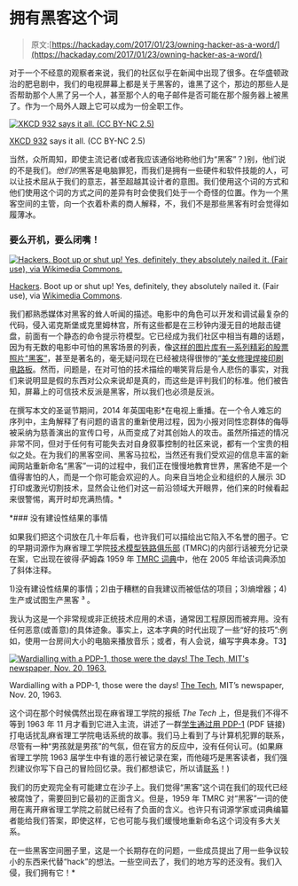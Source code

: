 # 拥有黑客这个词

> 原文:[https://hackaday.com/2017/01/23/owning-hacker-as-a-word/](https://hackaday.com/2017/01/23/owning-hacker-as-a-word/)

对于一个不经意的观察者来说，我们的社区似乎在新闻中出现了很多。在华盛顿政治的肥皂剧中，我们的电视屏幕上都是关于黑客的，谁黑了这个，那边的那些人是否帮助那个人黑了另一个人，甚至那个人的电子邮件是否可能在那个服务器上被黑了。作为一个局外人跟上它可以成为一份全职工作。

[![XKCD 932 says it all. (CC BY-NC 2.5)](../Images/37e2cf9701c828b2fbf765e95cc9f8e0.png)](https://hackaday.com/wp-content/uploads/2017/01/cia.png)

[XKCD 932](https://xkcd.com/932/) says it all. (CC BY-NC 2.5)

当然，众所周知，即使主流记者(或者我应该通俗地称他们为“黑客”？)别，他们说的不是我们。*他们的*黑客是电脑罪犯，而我们是拥有一些硬件和软件技能的人，可以让技术屈从于我们的意志，甚至超越其设计者的意图。我们使用这个词的方式和他们使用这个词的方式之间的差异有时会使我们处于一个奇怪的位置。作为一个黑客空间的主管，向一个衣着朴素的商人解释，不，我们不是那些黑客有时会觉得如履薄冰。

### 要么开机，要么闭嘴！

[![Hackers. Boot up or shut up! Yes, definitely, they absolutely nailed it. (Fair use), via Wikimedia Commons.](../Images/99ae6b24df33aa4a71939ddf8d6f6b1c.png)](https://hackaday.com/wp-content/uploads/2017/01/hackersposter.jpg)

[Hackers](https://en.wikipedia.org/wiki/Hackers_(film)). Boot up or shut up! Yes, definitely, they absolutely nailed it. (Fair use), via [Wikimedia Commons](https://en.wikipedia.org/wiki/File:Hackersposter.jpg).

我们都熟悉媒体对黑客的耸人听闻的描述。电影中的角色可以开发和调试最复杂的代码，侵入诺克斯堡或克里姆林宫，所有这些都是在三秒钟内漫无目的地敲击键盘，前面有一个静态的命令提示符模型。它已经成为我们社区中相当有趣的话题，因为有无数的电影中可怕的黑客场景的列表，像[这样的图片库有一系列精彩的股票照片“黑客”](https://www.teachprivacy.com/the-funniest-hacker-stock-photos-3-0/)，甚至是著名的，毫无疑问现在已经被烧得很惨的“[美女修理焊接印刷电路板](http://makezine.com/2016/03/08/beautiful-woman-soldering-stock-photo-wrong/)。然而，问题是，在对可怕的技术描绘的嘲笑背后是令人悲伤的事实，对我们来说明显是假的东西对公众来说却是真的，而这些是评判我们的标准。他们被告知，屏幕上的可信技术反派是黑客，所以我们也必须是反派。

在撰写本文的圣诞节期间，2014 年英国电影[](https://en.wikipedia.org/wiki/Pride_(2014_film))*在电视上重播。在一个令人难忘的序列中，主角解释了有问题的语言的重新使用过程，因为小报对同性恋群体的侮辱被采纳为慈善演出的宣传口号，从而变成了对其创始人的攻击。虽然所描述的情况非常不同，但对于任何有可能失去对自身叙事控制的社区来说，都有一个宝贵的相似之处。在为我们的黑客空间、黑客马拉松，当然还有我们受欢迎的信息丰富的新闻网站重新命名“黑客”一词的过程中，我们正在慢慢地教育世界，黑客绝不是一个值得害怕的人，而是一个你可能会欢迎的人。向来自当地企业和组织的人展示 3D 打印或激光切割技术，显然会让他们对这一前沿领域大开眼界，他们来的时候看起来很警惕，离开时却充满热情。*

 *### 没有建设性结果的事情

如果我们把这个词放在几十年后看，也许我们可以描绘出它陷入不名誉的圈子。它的早期词源作为麻省理工学院[技术模型铁路俱乐部](http://tmrc.mit.edu/) (TMRC)的内部行话被充分记录在案，它出现在彼得·萨姆森 1959 年 [TMRC 词典](http://www.gricer.com/tmrc/dictionary1959.html)中，他在 2005 年给该词典添加了斜体注释。

1)没有建设性结果的事情；2)由于糟糕的自我建议而被低估的项目；3)熵增器；4)生产或试图生产黑客 ³ 。

我认为这是一个非常规或非正统技术应用的术语，通常因工程原因而被弃用。没有任何恶意(或善意)的具体迹象。事实上，这本字典的时代出现了一些“好的技巧”:例如，使用一台房间大小的电脑来播放音乐；或者，有人会说，编写字典本身。T3】

[![Wardialling with a PDP-1, those were the days! The Tech, MIT's newspaper, Nov. 20, 1963.](../Images/1b8f6eaa47ed65c6dbd8f6bf9026d8bb.png)](https://hackaday.com/wp-content/uploads/2017/01/the-tech-hacker-piece.jpg)

Wardialling with a PDP-1, those were the days! [The Tech](https://thetech.com/), MIT’s newspaper, Nov. 20, 1963.

这个词在那个时候偶然出现在麻省理工学院的报纸 *The Tech* 上，但是我们不得不等到 1963 年 11 月才看到它进入主流，讲述了一群[学生通过用 PDP-1](http://tech.mit.edu/V83/PDF/V83-N24.pdf) (PDF 链接)打电话扰乱麻省理工学院电话系统的故事。我们马上看到了与计算机犯罪的联系，尽管有一种“男孩就是男孩”的气氛，但在官方的反应中，没有任何认可。(如果麻省理工学院 1963 届学生中有谁的恶行被记录在案，而他碰巧是黑客读者，我们强烈建议你写下自己的冒险回忆录。我们都想读它，所以请[联系](http://hackaday.com/submit-a-tip/)！)

我们的历史观完全有可能建立在沙子上。我们觉得“黑客”这个词在我们的现代已经被腐蚀了，需要回到它最初的正面含义。但是，1959 年 TMRC 对“黑客”一词的使用在离开麻省理工学院之前就已经有了负面的含义。也许只有词源学家或词典编纂者能给我们答案，即使这样，它也可能与我们缓慢地重新命名这个词没有多大关系。

在一些黑客空间圈子里，这是一个长期存在的问题，一些成员提出了用一些争议较小的东西来代替“hack”的想法。一些空间去了，我们的地方写的还没有。我们入侵，我们拥有它！*